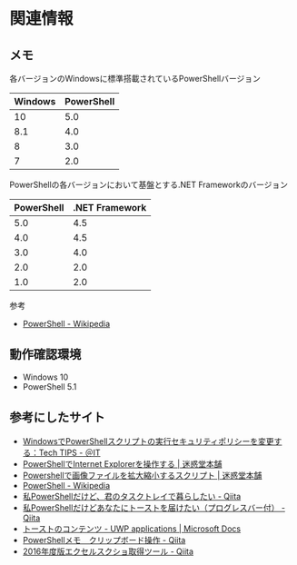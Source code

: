 
# 関連情報

## メモ

各バージョンのWindowsに標準搭載されているPowerShellバージョン

|Windows|PowerShell|
|:-|:-|
|10 |5.0|
|8.1|4.0|
|8  |3.0|
|7  |2.0|

PowerShellの各バージョンにおいて基盤とする.NET Frameworkのバージョン

| PowerShell | .NET Framework |
|:-----------|:---------------|
| 5.0 | 4.5 |
| 4.0 | 4.5 |
| 3.0 | 4.0 |
| 2.0 | 2.0 |
| 1.0 | 2.0 |

参考
- [PowerShell - Wikipedia](https://ja.wikipedia.org/wiki/PowerShell)

## 動作確認環境

- Windows 10
- PowerShell 5.1

## 参考にしたサイト

- [WindowsでPowerShellスクリプトの実行セキュリティポリシーを変更する：Tech TIPS - ＠IT](https://www.atmarkit.co.jp/ait/articles/0805/16/news139.html)
- [PowerShellでInternet Explorerを操作する | 迷惑堂本舗](https://maywork.net/computer/control-ie-with-powershell/)
- [Powershellで画像ファイルを拡大縮小するスクリプト | 迷惑堂本舗](https://maywork.net/computer/powershell-enlage-picture/)
- [PowerShell - Wikipedia](https://ja.wikipedia.org/wiki/PowerShell)
- [私PowerShellだけど、君のタスクトレイで暮らしたい - Qiita](https://qiita.com/magiclib/items/cc2de9169c781642e52d#%E5%B8%B8%E9%A7%90%E3%82%A2%E3%83%97%E3%83%AA%E3%81%AE%E3%83%86%E3%83%B3%E3%83%97%E3%83%AC%E3%83%BC%E3%83%88)
- [私PowerShellだけどあなたにトーストを届けたい（プログレスバー付） - Qiita](https://qiita.com/magiclib/items/12e2a9e1e1e823a7fa5c#%E9%80%B2%E6%8D%97%E7%8E%87%E3%82%92%E3%81%A4%E3%81%91%E3%81%A6%E3%83%88%E3%83%BC%E3%82%B9%E3%83%88%E8%A1%A8%E7%A4%BA)
- [トーストのコンテンツ - UWP applications | Microsoft Docs](https://docs.microsoft.com/ja-jp/windows/uwp/design/shell/tiles-and-notifications/adaptive-interactive-toasts)
- [PowerShellメモ　クリップボード操作 - Qiita](https://qiita.com/Kosen-amai/items/2e92c9b1dc19fd12b6f5)
- [2016年度版エクセルスクショ取得ツール - Qiita](https://qiita.com/asterisk9101/items/a49ebe010e19e5c62f98)
